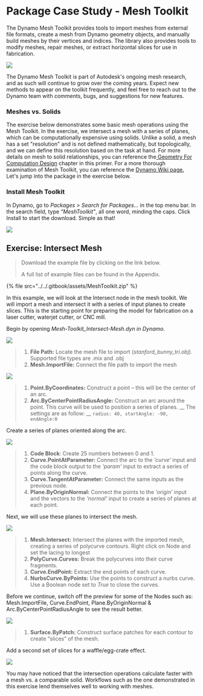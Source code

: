 # Package Case Study - Mesh Toolkit

The Dynamo Mesh Toolkit provides tools to import meshes from external file formats, create a mesh from Dynamo geometry objects, and manually build meshes by their vertices and indices. The library also provides tools to modify meshes, repair meshes, or extract horizontal slices for use in fabrication.

![](<../../.gitbook/assets/meshToolkit case study 01.jpg>)

The Dynamo Mesh Toolkit is part of Autodesk's ongoing mesh research, and as such will continue to grow over the coming years. Expect new methods to appear on the toolkit frequently, and feel free to reach out to the Dynamo team with comments, bugs, and suggestions for new features.

### Meshes vs. Solids

The exercise below demonstrates some basic mesh operations using the Mesh Toolkit. In the exercise, we intersect a mesh with a series of planes, which can be computationally expensive using solids. Unlike a solid, a mesh has a set "resolution" and is not defined mathematically, but topologically, and we can define this resolution based on the task at hand. For more details on mesh to solid relationships, you can reference the[ Geometry For Computation Design](../../a-closer-look-at-dynamo-essential-nodes-and-concepts/5\_geometry-for-computational-design/) chapter in this primer. For a more thorough examination of Mesh Toolkit, you can reference the [Dynamo Wiki page.](https://github.com/DynamoDS/Dynamo/wiki/Dynamo-Mesh-Toolkit) Let's jump into the package in the exercise below.

### Install Mesh Toolkit

In Dynamo, go to _Packages > Search for Packages..._ in the top menu bar. In the search field, type _"MeshToolkit"_, all one word, minding the caps. Click Install to start the download. Simple as that!

![](<../../.gitbook/assets/meshToolkit case study - install package.jpg>)

## Exercise: Intersect Mesh

> Download the example file by clicking on the link below.
>
> A full list of example files can be found in the Appendix.

{% file src="../../.gitbook/assets/MeshToolkit.zip" %}

In this example, we will look at the Intersect node in the mesh toolkit. We will import a mesh and intersect it with a series of input planes to create slices. This is the starting point for preparing the model for fabrication on a laser cutter, waterjet cutter, or CNC mill.

Begin by opening _Mesh-Toolkit\_Intersect-Mesh.dyn in Dynamo._

![](<../../.gitbook/assets/meshToolkit case study - exercise 01.jpg>)

> 1. **File Path:** Locate the mesh file to import (_stanford\_bunny\_tri.obj_). Supported file types are .mix and .obj
> 2. **Mesh.ImportFile:** Connect the file path to import the mesh

![](<../../.gitbook/assets/meshToolkit case study - exercise 02.jpg>)

> 1. **Point.ByCoordinates:** Construct a point – this will be the center of an arc.
> 2. **Arc.ByCenterPointRadiusAngle:** Construct an arc around the point. This curve will be used to position a series of planes. \_\_ The settings are as follow: \_\_ `radius: 40, startAngle: -90, endAngle:0`

Create a series of planes oriented along the arc.

![](<../../.gitbook/assets/meshToolkit case study - exercise 03.jpg>)

> 1. **Code Block**: Create 25 numbers between 0 and 1.
> 2. **Curve.PointAtParameter:** Connect the arc to the _‘curve’_ input and the code block output to the _‘param’_ input to extract a series of points along the curve.
> 3. **Curve.TangentAtParameter:** Connect the same inputs as the previous node.
> 4. **Plane.ByOriginNormal:** Connect the points to the _‘origin’_ input and the vectors to the _‘normal’_ input to create a series of planes at each point.

Next, we will use these planes to intersect the mesh.

![](<../../.gitbook/assets/meshToolkit case study - exercise 04.jpg>)

> 1. **Mesh.Intersect:** Intersect the planes with the imported mesh, creating a series of polycurve contours. Right click on Node and set the lacing to longest
> 2. **PolyCurve.Curves:** Break the polycurves into their curve fragments.
> 3. **Curve.EndPoint:** Extract the end points of each curve.
> 4. **NurbsCurve.ByPoints:** Use the points to construct a nurbs curve. Use a Boolean node set to _True_ to close the curves.

Before we continue, switch off the preview for some of the Nodes such as: Mesh.ImportFile, Curve.EndPoint, Plane.ByOriginNormal & Arc.ByCenterPointRadiusAngle to see the result better.

![](<../../.gitbook/assets/meshToolkit case study - exercise 05.jpg>)

> 1. **Surface.ByPatch:** Construct surface patches for each contour to create “slices” of the mesh.

Add a second set of slices for a waffle/egg-crate effect.

![](<../../.gitbook/assets/meshToolkit case study - exercise 06.jpg>)

You may have noticed that the intersection operations calculate faster with a mesh vs. a comparable solid. Workflows such as the one demonstrated in this exercise lend themselves well to working with meshes.
